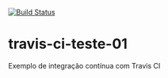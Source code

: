 [![Build Status](https://travis-ci.com/matheusgomes185/travis-ci-teste-01.svg?branch=multiplicar)](https://travis-ci.com/matheusgomes185/travis-ci-teste-01)

# travis-ci-teste-01
Exemplo de integração contínua com Travis CI
